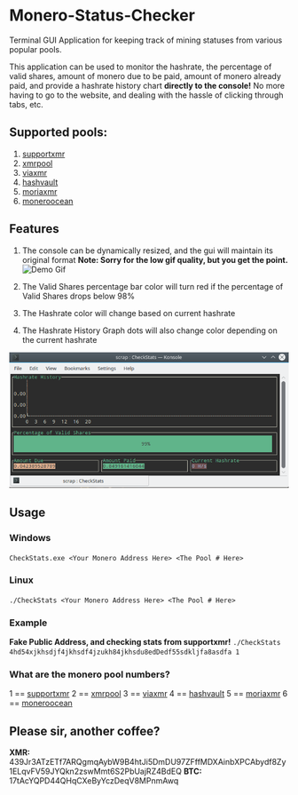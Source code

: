 # Monero-Status-Checker

Terminal GUI Application for keeping track of mining statuses from various popular pools.

This application can be used to monitor the hashrate, the percentage of valid shares, amount of monero due to be paid, amount of monero already paid, and provide a hashrate history chart **directly to the console!** No more having to go to the website, and dealing with the hassle of clicking through tabs, etc. 

## Supported pools: 

1. [supportxmr](https://supportxmr.com)
2. [xmrpool](https://xmrpool.net)
3. [viaxmr](https://viaxmr.com)
4. [hashvault](https://monero.hashvault.pro)
5. [moriaxmr](https://moriaxmr.com)
6. [moneroocean](https://moneroocean.stream)

## Features 

1. The console can be dynamically resized, and the gui will maintain its original format
**Note: Sorry for the low gif quality, but you get the point.**
![Demo Gif](https://github.com/DigitalQubit/Monero-Status-Checker/raw/master/mydemo.gif)

2. The Valid Shares percentage bar color will turn red if the percentage of Valid Shares drops below 98%

3. The Hashrate color will change based on current hashrate

4. The Hashrate History Graph dots will also change color depending on the current hashrate

![Demo Image](https://github.com/DigitalQubit/Monero-Status-Checker/raw/master/DemoCheckStats.png)

## Usage

### Windows
`CheckStats.exe <Your Monero Address Here> <The Pool # Here>`

### Linux 
`./CheckStats <Your Monero Address Here> <The Pool # Here>`

### Example 
**Fake Public Address, and checking stats from supportxmr!**
`./CheckStats 4hd54xjkhsdjf4jkhsdf4jzukh84jkhsdu8edDedf55sdkljfa8asdfa 1`

### What are the monero pool numbers?
1 == [supportxmr](https://supportxmr.com)
2 == [xmrpool](https://xmrpool.net)
3 == [viaxmr](https://viaxmr.com)
4 == [hashvault](https://monero.hashvault.pro)
5 == [moriaxmr](https://moriaxmr.com)
6 == [moneroocean](https://moneroocean.stream)

## Please sir, another coffee?

**XMR:** 439Jr3ATzETf7ARQgmqAybW9B4htJi5DmDU97ZFffMDXAinbXPCAbydf8Zy1ELqvFV59JYQkn2zswMmt6S2PbUajRZ4BdEQ
**BTC:** 17tAcYQPD44QHqCXeByYczDeqV8MPnmAwq
